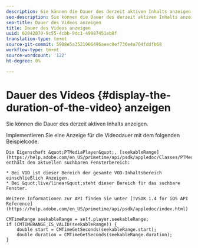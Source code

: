 ```yaml
---
description: Sie können die Dauer des derzeit aktiven Inhalts anzeigen.
seo-description: Sie können die Dauer des derzeit aktiven Inhalts anzeigen.
seo-title: Dauer des Videos anzeigen
title: Dauer des Videos anzeigen
uuid: 02042070-9c55-4cbb-9dc1-49987451eb8f
translation-type: tm+mt
source-git-commit: 5908e5a3521966496aeec0ef730e4a704fddfb68
workflow-type: tm+mt
source-wordcount: '122'
ht-degree: 0%

---
```



# Dauer des Videos {#display-the-duration-of-the-video} anzeigen

Sie können die Dauer des derzeit aktiven Inhalts anzeigen.

Implementieren Sie eine Anzeige für die Videodauer mit dem folgenden Beispielcode:

    Die Eigenschaft &quot;PTMediaPlayer&quot;, [seekableRange](https://help.adobe.com/en_US/primetime/api/psdk/appledoc/Classes/PTMediaPlayer.html#//api/name/seekableRange), enthält den aktuellen suchbaren Fensterbereich:
    
    * Bei VOD ist dieser Bereich der gesamte VOD-Inhaltsbereich einschließlich Anzeigen.
    * Bei &quot;live/linear&quot;steht dieser Bereich für das suchbare Fenster.
    
    Weitere Informationen zur API finden Sie unter [TVSDK 1.4 for iOS API Reference](https://help.adobe.com/en_US/primetime/api/psdk/appledoc/index.html)

<!--<a id="example_A153BE3AC03F43C6BF3A156316A08CD3"></a>-->

```
CMTimeRange seekableRange = self.player.seekableRange;  
if (CMTIMERANGE_IS_VALID(seekableRange)) { 
    double start = CMTimeGetSeconds(seekableRange.start);  
    double duration = CMTimeGetSeconds(seekableRange.duration); 
}
```
